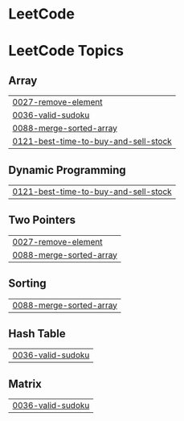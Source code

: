 # LeetCode
<!---LeetCode Topics Start-->
# LeetCode Topics
## Array
|  |
| ------- |
| [0027-remove-element](https://github.com/Sahana-26/LeetCode/tree/master/0027-remove-element) |
| [0036-valid-sudoku](https://github.com/Sahana-26/LeetCode/tree/master/0036-valid-sudoku) |
| [0088-merge-sorted-array](https://github.com/Sahana-26/LeetCode/tree/master/0088-merge-sorted-array) |
| [0121-best-time-to-buy-and-sell-stock](https://github.com/Sahana-26/LeetCode/tree/master/0121-best-time-to-buy-and-sell-stock) |
## Dynamic Programming
|  |
| ------- |
| [0121-best-time-to-buy-and-sell-stock](https://github.com/Sahana-26/LeetCode/tree/master/0121-best-time-to-buy-and-sell-stock) |
## Two Pointers
|  |
| ------- |
| [0027-remove-element](https://github.com/Sahana-26/LeetCode/tree/master/0027-remove-element) |
| [0088-merge-sorted-array](https://github.com/Sahana-26/LeetCode/tree/master/0088-merge-sorted-array) |
## Sorting
|  |
| ------- |
| [0088-merge-sorted-array](https://github.com/Sahana-26/LeetCode/tree/master/0088-merge-sorted-array) |
## Hash Table
|  |
| ------- |
| [0036-valid-sudoku](https://github.com/Sahana-26/LeetCode/tree/master/0036-valid-sudoku) |
## Matrix
|  |
| ------- |
| [0036-valid-sudoku](https://github.com/Sahana-26/LeetCode/tree/master/0036-valid-sudoku) |
<!---LeetCode Topics End-->